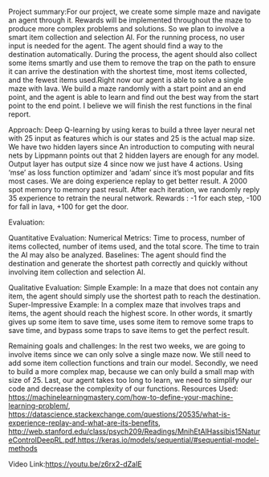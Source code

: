 Project summary:For our project, we create some simple maze and navigate an agent through it. Rewards will be implemented throughout the maze to produce more complex problems and solutions. So we plan to involve a smart item collection and selection AI. For the running process, no user input is needed for the agent. The agent should find a way to the destination automatically. During the process, the agent should also collect some items smartly and use them to remove the trap on the path to ensure it can arrive the destination with the shortest time, most items collected, and the fewest items used.Right now our agent is able to solve a single maze with lava. We build a maze randomly with a start point and an end point, and the agent is able to learn and find out the best way from the start point to the end point. I believe we will finish the rest functions in the final report. 

Approach: Deep Q-learning by using keras to build a three layer neural net with 25 input as features which is our states and 25 is the actual map size. We have two hidden layers since An introduction to computing with neural nets by Lippmann points out that 2 hidden layers are enough for any model. Output layer has output size 4 since now we just have 4 actions. Using ‘mse’ as loss function optimizer and ‘adam’ since it’s most popular and fits most cases. We are doing experience replay to get better result. A 2000 spot memory to memory past result. After each iteration, we randomly reply 35 experience to retrain the neural network. Rewards : -1 for each step, -100 for fall in lava, +100 for get the door.

Evaluation:

Quantitative Evaluation:
Numerical Metrics: Time to process, number of items collected, number of items used, and the total score. The time to train the AI may also be analyzed.
Baselines: The agent should find the destination and generate the shortest path correctly and quickly without involving item collection and selection AI.

Qualitative Evaluation:
Simple Example: In a maze that does not contain any item, the agent should simply use the shortest path to reach the destination.
Super-Impressive Example: In a complex maze that involves traps and items, the agent should reach the highest score. In other words, it smartly gives up some item to save time, uses some item to remove some traps to save time, and bypass some traps to save items to get the perfect result.

Remaining goals and challenges: In the rest two weeks, we are going to involve items since we can only solve a single maze now. We still need to add some item collection functions and train our model. Secondly, we need to build a more complex map, because we can only build a small map with size of 25. Last, our agent takes too long to learn, we need to simplify our code and decrease the complexity of our functions.
Resources Used: https://machinelearningmastery.com/how-to-define-your-machine-learning-problem/,
https://datascience.stackexchange.com/questions/20535/what-is-experience-replay-and-what-are-its-benefits,
http://web.stanford.edu/class/psych209/Readings/MnihEtAlHassibis15NatureControlDeepRL.pdf,https://keras.io/models/sequential/#sequential-model-methods

Video Link:https://youtu.be/z6rx2-dZaIE
